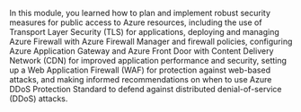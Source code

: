 In this module, you learned how to plan and implement robust security measures for public access to Azure resources, including the use of Transport Layer Security (TLS) for applications, deploying and managing Azure Firewall with Azure Firewall Manager and firewall policies, configuring Azure Application Gateway and Azure Front Door with Content Delivery Network (CDN) for improved application performance and security, setting up a Web Application Firewall (WAF) for protection against web-based attacks, and making informed recommendations on when to use Azure DDoS Protection Standard to defend against distributed denial-of-service (DDoS) attacks.
